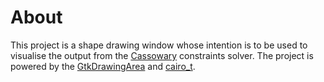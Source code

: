 # About
This project is a shape drawing window whose intention is to be used to visualise the output from the [Cassowary](https://constraints.cs.washington.edu/solvers/cassowary-tochi.pdf) constraints solver. The project is powered by the [GtkDrawingArea](https://developer.gnome.org/gtk3/stable/GtkDrawingArea.html) and [cairo_t](https://www.cairographics.org/manual/cairo-cairo-t.html).
